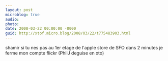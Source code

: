 ```yaml
---
layout: post
microblog: true
audio: 
photo: 
date: 2008-03-22 00:00:00 -0000
guid: http://xtof.micro.blog/2008/03/22/t775483903.html
---
```

shamir si tu nes pas au 1er etage de l'apple store de SFO dans 2 minutes je ferme mon compte flickr (PhilJ deguise en xto)
